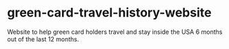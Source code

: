 # green-card-travel-history-website
Website to help green card holders travel and stay inside the USA 6 months out of the last 12 months.

